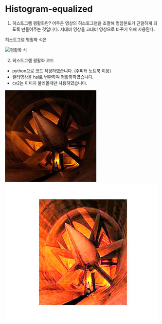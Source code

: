 # Histogram-equalized

1. 히스토그램 평활화란?
어두운 영상의 히스토그램을 조절해 명암분포가 균일하게 되도록 만들어주는 것입니다.
저대비 영상을 고대비 영상으로 바꾸기 위해 사용된다.

히스토그램 평활화 식은 

![평활화 식](https://user-images.githubusercontent.com/89963228/228205415-3fee933e-014e-436a-a1ac-aed529ad58b5.PNG)




2. 히스토그램 평활화 코드
* python으로 코드 작성하였습니다. (주피터 노트북 이용)
* 컬러영상을 hsi로 변환하여 평활화하였습니다.
* cv2는 이미지 불러올때만 사용하였습니다.


<img src="/test_image.jpg" width="300" height="300"/> <img src="/output_image.jpg" width="500" height="450"/> 

